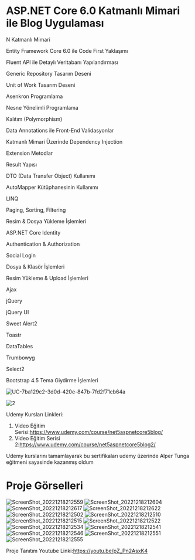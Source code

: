 # ASP.NET Core 6.0 Katmanlı Mimari ile Blog Uygulaması

N Katmanlı Mimari 

Entity Framework Core 6.0 ile Code First Yaklaşımı

Fluent API ile Detaylı Veritabanı Yapılandırması

Generic Repository Tasarım Deseni

Unit of Work Tasarım Deseni

Asenkron Programlama

Nesne Yönelimli Programlama

Kalıtım (Polymorphism)

Data Annotations ile Front-End Validasyonlar

Katmanlı Mimari Üzerinde Dependency Injection

Extension Metodlar

Result Yapısı

DTO (Data Transfer Object) Kullanımı

AutoMapper Kütüphanesinin Kullanımı

LINQ

Paging, Sorting, Filtering

Resim & Dosya Yükleme İşlemleri

ASP.NET Core Identity

Authentication & Authorization

Social Login

Dosya & Klasör İşlemleri

Resim Yükleme & Upload İşlemleri

Ajax

jQuery

jQuery UI

Sweet Alert2

Toastr

DataTables

Trumbowyg

Select2

Bootstrap 4.5 Tema Giydirme İşlemleri

![UC-7ba129c2-3d0d-420e-847b-7fd2f71cb64a](https://user-images.githubusercontent.com/61631884/203879948-4950d633-999f-4e1e-abc4-0b646d4d1ad9.jpg)

![2](https://user-images.githubusercontent.com/61631884/204101348-9022e1d0-e6dd-423d-910a-c9e6bd6af3cc.jpg)

Udemy Kursları Linkleri:
1. Video Eğitim Serisi:https://www.udemy.com/course/net5aspnetcore5blog/
2. Video Eğitim Serisi 2:https://www.udemy.com/course/net5aspnetcore5blog2/

Udemy kurslarını tamamlayarak bu sertifikaları udemy üzerinde Alper Tunga eğitmeni sayasinde kazanmış  oldum

# Proje Görselleri

![ScreenShot_20221218212559](https://user-images.githubusercontent.com/61631884/208313954-3a38abfc-355b-4665-bd50-973fdc4965d7.png)
![ScreenShot_20221218212604](https://user-images.githubusercontent.com/61631884/208313957-782f890b-288a-424c-b274-5c08432c67fc.png)
![ScreenShot_20221218212617](https://user-images.githubusercontent.com/61631884/208313959-28dba294-a9d7-46c6-b82a-04d711967b3e.png)
![ScreenShot_20221218212622](https://user-images.githubusercontent.com/61631884/208313960-c8a11f57-8f34-4993-8bad-409fe4ce7837.png)
![ScreenShot_20221218212502](https://user-images.githubusercontent.com/61631884/208313962-07ad4c70-1856-464a-86fd-7a26f62d6289.png)
![ScreenShot_20221218212510](https://user-images.githubusercontent.com/61631884/208313964-21c74e86-4cfb-4b72-aa54-7e67838bfca5.png)
![ScreenShot_20221218212515](https://user-images.githubusercontent.com/61631884/208313965-ca5bcd99-7727-410a-ad3f-c439e46986b5.png)
![ScreenShot_20221218212522](https://user-images.githubusercontent.com/61631884/208313967-099838ab-ff3b-4c58-a897-5acf600b6906.png)
![ScreenShot_20221218212534](https://user-images.githubusercontent.com/61631884/208313971-02ba21ef-06a1-4f68-b15f-52a4e1c6e9ca.png)
![ScreenShot_20221218212541](https://user-images.githubusercontent.com/61631884/208313972-487a02c2-99f4-487b-abf6-48a6192b01b3.png)
![ScreenShot_20221218212546](https://user-images.githubusercontent.com/61631884/208313973-b18d1f8a-d43a-439e-a2f2-55354e015485.png)
![ScreenShot_20221218212551](https://user-images.githubusercontent.com/61631884/208313975-038cc04b-0b5a-4837-a004-c43870c07d73.png)
![ScreenShot_20221218212555](https://user-images.githubusercontent.com/61631884/208313976-e0a25046-79d4-441a-9589-7b682dffe36d.png)


Proje Tanıtım Youtube Linki:https://youtu.be/pZ_Pn2AsxK4





